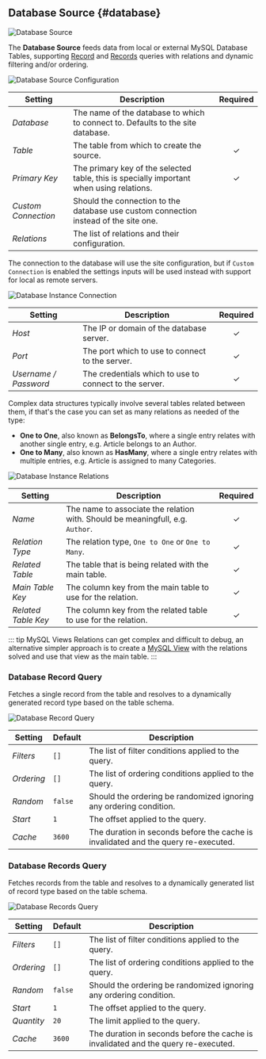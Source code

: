 ## Database Source {#database}

![Database Source](./assets/provider-database.svg)

The **Database Source** feeds data from local or external MySQL Database Tables, supporting [Record](#database-record-query) and [Records](#database-records-query) queries with relations and dynamic filtering and/or ordering.

<!--@include: ./common-provider-settings.md-->

![Database Source Configuration](./assets/providers/db-config.webp)

| Setting | Description | Required |
| --- | --- | :---: |
| *Database* | The name of the database to which to connect to. Defaults to the site database. |
| *Table* | The table from which to create the source. | &#x2713; |
| *Primary Key* | The primary key of the selected table, this is specially important when using relations. | &#x2713; |
| *Custom Connection* | Should the connection to the database use custom connection instead of the site one. |
| *Relations* | The list of relations and their configuration. |

The connection to the database will use the site configuration, but if `Custom Connection` is enabled the settings inputs will be used instead with support for local as remote servers.

![Database Instance Connection](./assets/providers/db-config-connection.webp)

| Setting | Description | Required |
| --- | --- | :---: |
| *Host* | The IP or domain of the database server. | &#x2713; |
| *Port* | The port which to use to connect to the server. | &#x2713; |
| *Username / Password* | The credentials which to use to connect to the server. | &#x2713; |

Complex data structures typically involve several tables related between them, if that's the case you can set as many relations as needed of the type:

- **One to One**, also known as **BelongsTo**, where a single entry relates with another single entry, e.g. Article belongs to an Author.
- **One to Many**, also known as **HasMany**, where a single entry relates with multiple entries, e.g. Article is assigned to many Categories.

![Database Instance Relations](./assets/providers/db-config-relations.webp)

| Setting | Description | Required |
| --- | --- | :---: |
| *Name* | The name to associate the relation with. Should be meaningfull, e.g. `Author`. | &#x2713; |
| *Relation Type* | The relation type, `One to One` or `One to Many`. | &#x2713; |
| *Related Table* | The table that is being related with the main table. | &#x2713; |
| *Main Table Key* | The column key from the main table to use for the relation. | &#x2713; |
| *Related Table Key* | The column key from the related table to use for the relation. | &#x2713; |

::: tip MySQL Views
Relations can get complex and difficult to debug, an alternative simpler approach is to create a [MySQL View](https://dev.mysql.com/doc/refman/8.0/en/view-syntax.html) with the relations solved and use that view as the main table.
:::

### Database Record Query

Fetches a single record from the table and resolves to a dynamically generated record type based on the table schema.

![Database Record Query](./assets/providers/db-query-record.webp)

| Setting | Default | Description |
| --- | --- | --- |
| *Filters* | `[]` | The list of filter conditions applied to the query. |
| *Ordering* | `[]` | The list of ordering conditions applied to the query. |
| *Random* | `false` | Should the ordering be randomized ignoring any ordering condition. |
| *Start* | `1` | The offset applied to the query. |
| *Cache* | `3600` | The duration in seconds before the cache is invalidated and the query re-executed. |

### Database Records Query

Fetches records from the table and resolves to a dynamically generated list of record type based on the table schema.

![Database Records Query](./assets/providers/db-query-records.webp)

| Setting | Default | Description |
| --- | --- | --- |
| *Filters* | `[]` | The list of filter conditions applied to the query. |
| *Ordering* | `[]` | The list of ordering conditions applied to the query. |
| *Random* | `false` | Should the ordering be randomized ignoring any ordering condition. |
| *Start* | `1` | The offset applied to the query. |
| *Quantity* | `20` | The limit applied to the query. |
| *Cache* | `3600` | The duration in seconds before the cache is invalidated and the query re-executed. |
